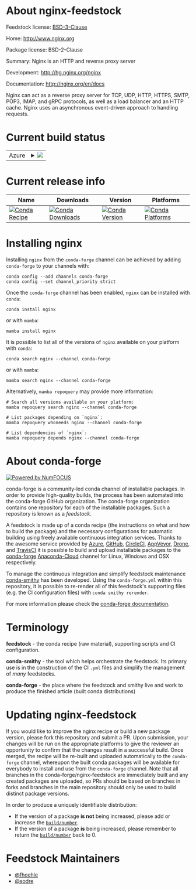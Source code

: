 About nginx-feedstock
=====================

Feedstock license: [BSD-3-Clause](https://github.com/conda-forge/nginx-feedstock/blob/main/LICENSE.txt)

Home: http://www.nginx.org

Package license: BSD-2-Clause

Summary: Nginx is an HTTP and reverse proxy server

Development: http://hg.nginx.org/nginx

Documentation: http://nginx.org/en/docs

Nginx can act as a reverse proxy server for TCP, UDP, HTTP, HTTPS, SMTP,
POP3, IMAP, and gRPC protocols, as well as a load balancer and an HTTP cache.
Nginx uses an asynchronous event-driven approach to handling requests.


Current build status
====================


<table>
    
  <tr>
    <td>Azure</td>
    <td>
      <details>
        <summary>
          <a href="https://dev.azure.com/conda-forge/feedstock-builds/_build/latest?definitionId=680&branchName=main">
            <img src="https://dev.azure.com/conda-forge/feedstock-builds/_apis/build/status/nginx-feedstock?branchName=main">
          </a>
        </summary>
        <table>
          <thead><tr><th>Variant</th><th>Status</th></tr></thead>
          <tbody><tr>
              <td>linux_64</td>
              <td>
                <a href="https://dev.azure.com/conda-forge/feedstock-builds/_build/latest?definitionId=680&branchName=main">
                  <img src="https://dev.azure.com/conda-forge/feedstock-builds/_apis/build/status/nginx-feedstock?branchName=main&jobName=linux&configuration=linux%20linux_64_" alt="variant">
                </a>
              </td>
            </tr><tr>
              <td>linux_aarch64</td>
              <td>
                <a href="https://dev.azure.com/conda-forge/feedstock-builds/_build/latest?definitionId=680&branchName=main">
                  <img src="https://dev.azure.com/conda-forge/feedstock-builds/_apis/build/status/nginx-feedstock?branchName=main&jobName=linux&configuration=linux%20linux_aarch64_" alt="variant">
                </a>
              </td>
            </tr><tr>
              <td>osx_64</td>
              <td>
                <a href="https://dev.azure.com/conda-forge/feedstock-builds/_build/latest?definitionId=680&branchName=main">
                  <img src="https://dev.azure.com/conda-forge/feedstock-builds/_apis/build/status/nginx-feedstock?branchName=main&jobName=osx&configuration=osx%20osx_64_" alt="variant">
                </a>
              </td>
            </tr>
          </tbody>
        </table>
      </details>
    </td>
  </tr>
</table>

Current release info
====================

| Name | Downloads | Version | Platforms |
| --- | --- | --- | --- |
| [![Conda Recipe](https://img.shields.io/badge/recipe-nginx-green.svg)](https://anaconda.org/conda-forge/nginx) | [![Conda Downloads](https://img.shields.io/conda/dn/conda-forge/nginx.svg)](https://anaconda.org/conda-forge/nginx) | [![Conda Version](https://img.shields.io/conda/vn/conda-forge/nginx.svg)](https://anaconda.org/conda-forge/nginx) | [![Conda Platforms](https://img.shields.io/conda/pn/conda-forge/nginx.svg)](https://anaconda.org/conda-forge/nginx) |

Installing nginx
================

Installing `nginx` from the `conda-forge` channel can be achieved by adding `conda-forge` to your channels with:

```
conda config --add channels conda-forge
conda config --set channel_priority strict
```

Once the `conda-forge` channel has been enabled, `nginx` can be installed with `conda`:

```
conda install nginx
```

or with `mamba`:

```
mamba install nginx
```

It is possible to list all of the versions of `nginx` available on your platform with `conda`:

```
conda search nginx --channel conda-forge
```

or with `mamba`:

```
mamba search nginx --channel conda-forge
```

Alternatively, `mamba repoquery` may provide more information:

```
# Search all versions available on your platform:
mamba repoquery search nginx --channel conda-forge

# List packages depending on `nginx`:
mamba repoquery whoneeds nginx --channel conda-forge

# List dependencies of `nginx`:
mamba repoquery depends nginx --channel conda-forge
```


About conda-forge
=================

[![Powered by
NumFOCUS](https://img.shields.io/badge/powered%20by-NumFOCUS-orange.svg?style=flat&colorA=E1523D&colorB=007D8A)](https://numfocus.org)

conda-forge is a community-led conda channel of installable packages.
In order to provide high-quality builds, the process has been automated into the
conda-forge GitHub organization. The conda-forge organization contains one repository
for each of the installable packages. Such a repository is known as a *feedstock*.

A feedstock is made up of a conda recipe (the instructions on what and how to build
the package) and the necessary configurations for automatic building using freely
available continuous integration services. Thanks to the awesome service provided by
[Azure](https://azure.microsoft.com/en-us/services/devops/), [GitHub](https://github.com/),
[CircleCI](https://circleci.com/), [AppVeyor](https://www.appveyor.com/),
[Drone](https://cloud.drone.io/welcome), and [TravisCI](https://travis-ci.com/)
it is possible to build and upload installable packages to the
[conda-forge](https://anaconda.org/conda-forge) [Anaconda-Cloud](https://anaconda.org/)
channel for Linux, Windows and OSX respectively.

To manage the continuous integration and simplify feedstock maintenance
[conda-smithy](https://github.com/conda-forge/conda-smithy) has been developed.
Using the ``conda-forge.yml`` within this repository, it is possible to re-render all of
this feedstock's supporting files (e.g. the CI configuration files) with ``conda smithy rerender``.

For more information please check the [conda-forge documentation](https://conda-forge.org/docs/).

Terminology
===========

**feedstock** - the conda recipe (raw material), supporting scripts and CI configuration.

**conda-smithy** - the tool which helps orchestrate the feedstock.
                   Its primary use is in the construction of the CI ``.yml`` files
                   and simplify the management of *many* feedstocks.

**conda-forge** - the place where the feedstock and smithy live and work to
                  produce the finished article (built conda distributions)


Updating nginx-feedstock
========================

If you would like to improve the nginx recipe or build a new
package version, please fork this repository and submit a PR. Upon submission,
your changes will be run on the appropriate platforms to give the reviewer an
opportunity to confirm that the changes result in a successful build. Once
merged, the recipe will be re-built and uploaded automatically to the
`conda-forge` channel, whereupon the built conda packages will be available for
everybody to install and use from the `conda-forge` channel.
Note that all branches in the conda-forge/nginx-feedstock are
immediately built and any created packages are uploaded, so PRs should be based
on branches in forks and branches in the main repository should only be used to
build distinct package versions.

In order to produce a uniquely identifiable distribution:
 * If the version of a package **is not** being increased, please add or increase
   the [``build/number``](https://docs.conda.io/projects/conda-build/en/latest/resources/define-metadata.html#build-number-and-string).
 * If the version of a package **is** being increased, please remember to return
   the [``build/number``](https://docs.conda.io/projects/conda-build/en/latest/resources/define-metadata.html#build-number-and-string)
   back to 0.

Feedstock Maintainers
=====================

* [@fhoehle](https://github.com/fhoehle/)
* [@sodre](https://github.com/sodre/)

